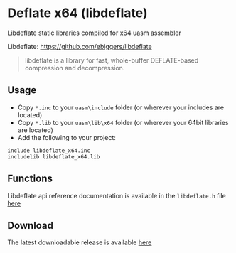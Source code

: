 # Deflate x64 (libdeflate)

Libdeflate static libraries compiled for x64 uasm assembler 

Libdeflate: https://github.com/ebiggers/libdeflate

> libdeflate is a library for fast, whole-buffer DEFLATE-based compression and
>decompression.

## Usage

* Copy `*.inc` to your `uasm\include` folder (or wherever your includes are located)
* Copy `*.lib` to your `uasm\lib\x64` folder (or wherever your 64bit libraries are located)
* Add the following to your project:
```assembly
include libdeflate_x64.inc
includelib libdeflate_x64.lib
```

## Functions

Libdeflate api reference documentation is available in the `libdeflate.h` file [here](https://github.com/ebiggers/libdeflate/blob/master/libdeflate.h)

## Download

The latest downloadable release is available [here](https://github.com/mrfearless/libraries/blob/master/releases/libdeflate_x64.zip?raw=true)